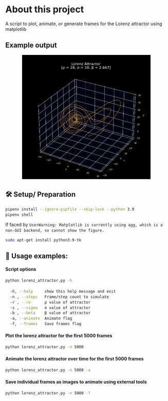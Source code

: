 # About this project
A script to plot, animate, or generate frames for the Lorenz attractor using matplotlib

## Example output

<p align="center">
  <img src="./readme_images/lorenz.gif" width="400" />
</p>


## :hammer_and_wrench: Setup/ Preparation
```bash
pipenv install --ignore-pipfile --skip-lock --python 3.9
pipenv shell
```
If faced by `UserWarning: Matplotlib is currently using agg, which is a non-GUI backend, so cannot show the figure.`
```bash
sudo apt-get install python3.9-tk
```

## :rocket: Usage examples:

#### Script options
```bash
python lorenz_attractor.py -h

  -h, --help     show this help message and exit
  -n , --steps   Frame/step count to simulate
  -r , --ro      ρ value of attractor
  -s , --sigma   σ value of attractor
  -b , --beta    β value of attractor
  -a, --animate  Animate flag
  -f, --frames   Save frames flag
```

#### Plot the lorenz attractor for the first 5000 frames
```bash
python lorenz_attractor.py -n 5000
```
#### Animate the lorenz attractor over time for the first 5000 frames
```bash
python lorenz_attractor.py -n 5000 -a
```
#### Save individual frames as images to animate using external tools
```bash
python lorenz_attractor.py -n 5000 -f
```
